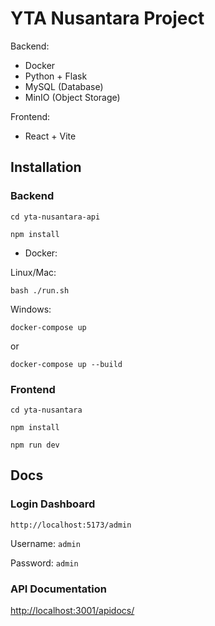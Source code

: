 # YTA Nusantara Project
Backend:
- Docker
- Python + Flask
- MySQL (Database)
- MinIO (Object Storage)

Frontend:
- React + Vite

## Installation
### Backend
`cd yta-nusantara-api`

`npm install`

- Docker:

Linux/Mac:

`bash ./run.sh`

Windows:

`docker-compose up`

or

`docker-compose up --build`

### Frontend
`cd yta-nusantara`

`npm install`

`npm run dev`

## Docs
### Login Dashboard

`http://localhost:5173/admin`

Username: `admin`

Password: `admin`

### API Documentation

[http://localhost:3001/apidocs/](http://localhost:3000/apidocs/)
